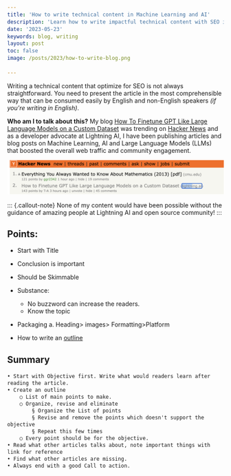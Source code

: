 ```yaml
---
title: 'How to write technical content in Machine Learning and AI'
description: 'Learn how to write impactful technical content with SEO in mind'
date: '2023-05-23'
keywords: blog, writing
layout: post
toc: false
image: /posts/2023/how-to-write-blog.png

---
```


Writing a technical content that optimize for SEO is not always straightforward. You need to present the article in the most comprehensible way that can be consumed easily by English and non-English speakers *(if you're writing in English)*.

**Who am I to talk about this?** My blog [How To Finetune GPT Like Large Language Models on a Custom Dataset](https://lightning.ai/pages/blog/how-to-finetune-gpt-like-large-language-models-on-a-custom-dataset/) was trending on [Hacker News](https://news.ycombinator.com/item?id=36068850) and as a developer advocate at Lightning AI, I have been publishing articles and blog posts on Machine Learning, AI and Large Language Models (LLMs) that boosted the overall web traffic and community engagement.

![](/posts/2023/hn-trending.png)

::: {.callout-note}
None of my content would have been possible without the guidance of amazing people at Lightning AI and open source community!
:::


## Points:
  * Start with Title
  * Conclusion is important
  * Should be Skimmable

  * Substance:
    * No buzzword can increase the readers.
    * Know the topic
  * Packaging
		a. Heading> images> Formatting>Platform
  * How to write an [outline](https://www.grammarly.com/blog/how-to-write-outline/)


## Summary
	• Start with Objective first. Write what would readers learn after reading the article.
	• Create an outline
		○ List of main points to make.
		○ Organize, revise and eliminate
			§ Organize the List of points
			§ Revise and remove the points which doesn't support the objective
			§ Repeat this few times
		○ Every point should be for the objective.
	• Read what other articles talks about, note important things with link for reference
	• Find what other articles are missing.
	• Always end with a good Call to action.
